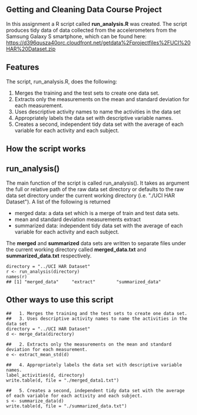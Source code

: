 Getting and Cleaning Data Course Project 
--------------------------
In this assignment a R script called **run_analysis.R** was created. The script produces tidy data of data collected from the accelerometers from the Samsung Galaxy S smartphone, which can be found here:
https://d396qusza40orc.cloudfront.net/getdata%2Fprojectfiles%2FUCI%20HAR%20Dataset.zip 

Features
----
The script, run_analysis.R, does the following:

1. Merges the training and the test sets to create one data set.
2. Extracts only the measurements on the mean and standard deviation for each measurement. 
3. Uses descriptive activity names to name the activities in the data set
4. Appropriately labels the data set with descriptive variable names. 
5. Creates a second, independent tidy data set with the average of each variable for each activity and each subject. 

How the script works
-----

## run_analysis()

The main function of the script is called run_analysis(). It takes as argument the full or relative path of the raw data set directory or defaults to the raw data set directory under the current working directory (i.e. "./UCI HAR Dataset"). A list of the following is returned
- merged data: a data set which is a merge of train and test data sets.  
- mean and standard deviation measurements extract
- summarized data: independent tidy data set with the average of each variable for each activity and each subject.

The **merged** and **summarized** data sets are written to separate files under the current working directory called **merged\_data.txt** and **summarized\_data.txt** respectively.

```
directory = "../UCI HAR Dataset"
r <- run_analysis(directory)
names(r)
## [1] "merged_data"     "extract"        "summarized_data"
```

## Other ways to use this script

```
##   1. Merges the training and the test sets to create one data set.
##   3. Uses descriptive activity names to name the activities in the data set
directory = "../UCI HAR Dataset"
d <- merge_data(directory)
    
##   2. Extracts only the measurements on the mean and standard deviation for each measurement. 
e <- extract_mean_std(d)
    
##   4. Appropriately labels the data set with descriptive variable names. 
label_activities(d, directory)
write.table(d, file = "./merged_data1.txt")
    
##   5. Creates a second, independent tidy data set with the average of each variable for each activity and each subject. 
s <- summarize_data(d)
write.table(d, file = "./summarized_data.txt")
```